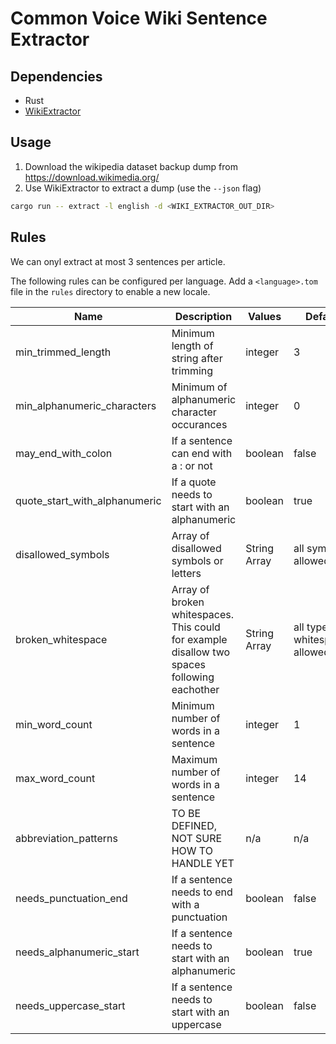 # Common Voice Wiki Sentence Extractor

## Dependencies

- Rust
- [WikiExtractor](https://github.com/attardi/wikiextractor)

## Usage

1. Download the wikipedia dataset backup dump from https://download.wikimedia.org/
2. Use WikiExtractor to extract a dump (use the `--json` flag)

```bash
cargo run -- extract -l english -d <WIKI_EXTRACTOR_OUT_DIR>
```

## Rules

We can onyl extract at most 3 sentences per article.

The following rules can be configured per language. Add a `<language>.tom` file in the `rules` directory to enable a new locale.

| Name   |      Description      |  Values | Default |
|--------|-----------------------|---------|---------|
| min_trimmed_length |  Minimum length of string after trimming | integer | 3
| min_alphanumeric_characters |  Minimum of alphanumeric character occurances | integer | 0
| may_end_with_colon |  If a sentence can end with a : or not | boolean | false
| quote_start_with_alphanumeric |  If a quote needs to start with an alphanumeric | boolean | true
| disallowed_symbols |  Array of disallowed symbols or letters | String Array | all symbols allowed
| broken_whitespace |  Array of broken whitespaces. This could for example disallow two spaces following eachother | String Array | all types of whitespaces allowed
| min_word_count |  Minimum number of words in a sentence | integer | 1
| max_word_count |  Maximum number of words in a sentence | integer | 14
| abbreviation_patterns |  TO BE DEFINED, NOT SURE HOW TO HANDLE YET | n/a | n/a
| needs_punctuation_end |  If a sentence needs to end with a punctuation | boolean | false
| needs_alphanumeric_start |  If a sentence needs to start with an alphanumeric | boolean | true
| needs_uppercase_start |  If a sentence needs to start with an uppercase | boolean | false


